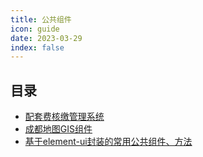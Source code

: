 ```yaml
---
title: 公共组件
icon: guide
date: 2023-03-29
index: false
---
```



## 目录

- [配套费核缴管理系统](peitaofei.md)
- [成都地图GIS组件](cdmap.md)
- [基于element-ui封装的常用公共组件、方法](./components/README.md)
